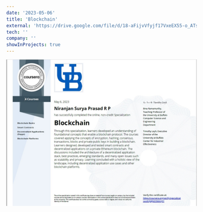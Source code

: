 ```yaml
---
date: '2023-05-06'
title: 'Blockchain'
external: 'https://drive.google.com/file/d/18-aFijvVfyjf17VxeEX55-o_ATsgRVVP/view?usp=sharing'
tech: ''
company: ''
showInProjects: true
---
```


![Blockchain](Blockchain.jpg)
